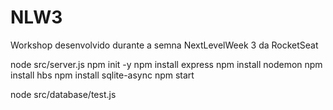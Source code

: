 # NLW3
Workshop desenvolvido durante a semna NextLevelWeek 3 da RocketSeat

node src/server.js
npm init -y
npm install express
npm install nodemon
npm install hbs
npm install sqlite-async
npm start

node src/database/test.js